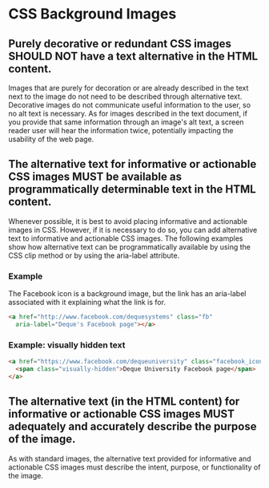 #  CSS Background Images

## Purely decorative or redundant CSS images SHOULD NOT have a text alternative in the HTML content.

Images that are purely for decoration or are already described in the text next to the image do not need to be described through alternative text. Decorative images do not communicate useful information to the user, so no alt text is necessary. As for images described in the text document, if you provide that same information through an image's alt text, a screen reader user will hear the information twice, potentially impacting the usability of the web page.

## The alternative text for informative or actionable CSS images MUST be available as programmatically determinable text in the HTML content.

Whenever possible, it is best to avoid placing informative and actionable images in CSS. However, if it is necessary to do so, you can add alternative text to informative and actionable CSS images. The following examples show how alternative text can be programmatically available by using the CSS clip method or by using the aria-label attribute.

### Example

The Facebook icon is a background image, but the link has an aria-label associated with it explaining what the link is for.

```html
<a href="http://www.facebook.com/dequesystems" class="fb"
  aria-label="Deque's Facebook page"></a>
```

### Example: visually hidden text

```html
<a href="https://www.facebook.com/dequeuniversity" class="facebook_icon">
  <span class="visually-hidden">Deque University Facebook page</span>
</a>
```

## The alternative text (in the HTML content) for informative or actionable CSS images MUST adequately and accurately describe the purpose of the image.

As with standard images, the alternative text provided for informative and actionable CSS images must describe the intent, purpose, or functionality of the image.
